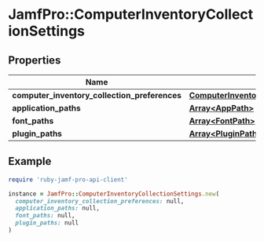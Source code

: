 # JamfPro::ComputerInventoryCollectionSettings

## Properties

| Name | Type | Description | Notes |
| ---- | ---- | ----------- | ----- |
| **computer_inventory_collection_preferences** | [**ComputerInventoryCollectionPreferences**](ComputerInventoryCollectionPreferences.md) |  | [optional] |
| **application_paths** | [**Array&lt;AppPath&gt;**](AppPath.md) |  | [optional] |
| **font_paths** | [**Array&lt;FontPath&gt;**](FontPath.md) |  | [optional] |
| **plugin_paths** | [**Array&lt;PluginPath&gt;**](PluginPath.md) |  | [optional] |

## Example

```ruby
require 'ruby-jamf-pro-api-client'

instance = JamfPro::ComputerInventoryCollectionSettings.new(
  computer_inventory_collection_preferences: null,
  application_paths: null,
  font_paths: null,
  plugin_paths: null
)
```

